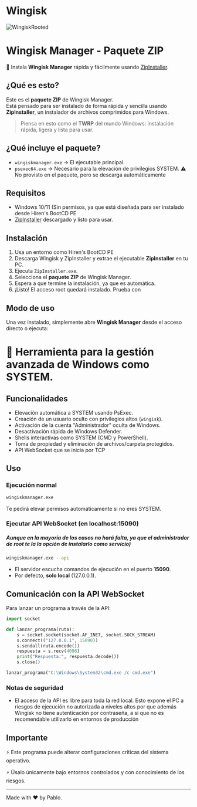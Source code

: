 # Wingisk

![WingiskRooted](https://github.com/user-attachments/assets/c76b25f5-bec9-4236-a24a-24c5b285e6b3)

# Wingisk Manager - Paquete ZIP

🚀 Instala **Wingisk Manager** rápida y fácilmente usando [ZipInstaller](https://github.com/ZipInstaller).

## ¿Qué es esto?

Este es el **paquete ZIP** de Wingisk Manager.  
Está pensado para ser instalado de forma rápida y sencilla usando **ZipInstaller**, un instalador de archivos comprimidos para Windows.

> Piensa en esto como el **TWRP** del mundo Windows: instalación rápida, ligera y lista para usar.

## ¿Qué incluye el paquete?

- `wingiskmanager.exe` → El ejecutable principal.
- `psexec64.exe` → Necesario para la elevación de privilegios SYSTEM. ⚠️ No provisto en el paquete, pero se descarga automáticamente

## Requisitos

- Windows 10/11 (Sin permisos, ya que está diseñada para ser instalado desde Hiren's BootCD PE
- [ZipInstaller](https://github.com/ZipInstaller) descargado y listo para usar.

## Instalación
1. Usa un entorno como Hiren's BootCD PE
2. Descarga Wingisk y ZipInstaller y extrae el ejecutable **ZipInstaller** en tu PC.
3. Ejecuta `ZipInstaller.exe`.
4. Selecciona el **paquete ZIP** de Wingisk Manager.
5. Espera a que termine la instalación, ya que es automática.
6. ¡Listo! El acceso root quedará instalado. Prueba con 

## Modo de uso

Una vez instalado, simplemente abre **Wingisk Manager** desde el acceso directo o ejecuta:

# 🚀 Herramienta para la gestión avanzada de Windows como SYSTEM.

## Funcionalidades

- Elevación automática a SYSTEM usando PsExec.
- Creación de un usuario oculto con privilegios altos (`wingisk`).
- Activación de la cuenta "Administrador" oculta de Windows.
- Desactivación rápida de Windows Defender.
- Shells interactivas como SYSTEM (CMD y PowerShell).
- Toma de propiedad y eliminación de archivos/carpeta protegidos.
- API WebSocket que se inicia por TCP

## Uso

### Ejecución normal

```cmd
wingiskmanager.exe
```

Te pedirá elevar permisos automáticamente si no eres SYSTEM.

### Ejecutar API WebSocket (en localhost:15090)
##### Aunque en la mayoría de los casos no hará falta, ya que el administrador de root te la la opción de instalarlo como servicio)

```cmd
wingiskmanager.exe --api
```

- El servidor escucha comandos de ejecución en el puerto **15090**.
- Por defecto, **solo local** (127.0.0.1).

## Comunicación con la API WebSocket

Para lanzar un programa a través de la API:

```python
import socket

def lanzar_programa(ruta):
    s = socket.socket(socket.AF_INET, socket.SOCK_STREAM)
    s.connect(("127.0.0.1", 15090))
    s.sendall(ruta.encode())
    respuesta = s.recv(4096)
    print("Respuesta:", respuesta.decode())
    s.close()

lanzar_programa("C:\Windows\System32\cmd.exe /c cmd.exe")
```

### Notas de seguridad

- El acceso de la API es libre para toda la red local. Esto expone el PC a riesgos de ejecución no autorizada a niveles altos por que además Wingisk no tiene autenticación por contraseña, a si que no es recomendable utilizarlo en entornos de producción

## Importante

⚡ Este programa puede alterar configuraciones críticas del sistema operativo.

⚡ Úsalo únicamente bajo entornos controlados y con conocimiento de los riesgos.

---

Made with ❤️ by Pablo.
